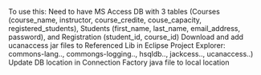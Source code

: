To use this:
Need to have MS Access DB with 3 tables (Courses (course_name, instructor, course_credite, couse_capacity, registered_students), Students (first_name, last_name, email_address, password), and Registration (student_id, course_id)
Download and add ucanaccess jar files to Referenced Lib in Eclipse Project Explorer: commons-lang.., commongs-logging.., hsqldb.., jackcess.., ucanaccess..)
Update DB location in Connection Factory java file to local location
